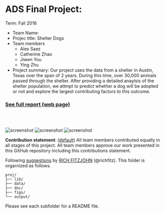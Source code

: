 # ADS Final Project: 

Term: Fall 2016

+ Team Name:
+ Projec title: Shelter Dogs 
+ Team members
	+ Alex Saez
	+ Catherine Zhao
	+ Jiwen You
	+ Ying Zhu
+ Project summary: Our project uses the data from a shelter in Austin, Texas over the span of 2 years. During this time, over 30,000 animals passed through the shelter. After providing a detailed anaylsis of the shelter population, we attmpt to predict whether a dog will be adopted or not and explore the largest contributing factors to this outcome. 

### [See full report (web page)](http://www.columbia.edu/~as3171/final_report_proj5.html)

<br/>
<br/>

![screenshot](https://raw.githubusercontent.com/TZstatsADS/Fall2016-proj5-proj5-grp10/master/figs/screenshot1.PNG)
![screenshot](https://raw.githubusercontent.com/TZstatsADS/Fall2016-proj5-proj5-grp10/master/figs/screenshot2.PNG)
![screenshot](https://raw.githubusercontent.com/TZstatsADS/Fall2016-proj5-proj5-grp10/master/figs/screenshot3.PNG)


	
	
**Contribution statement**: ([default](doc/a_note_on_contributions.md)) All team members contributed equally in all stages of this project. All team members approve our work presented in this GitHub repository including this contributions statement. 


Following [suggestions](http://nicercode.github.io/blog/2013-04-05-projects/) by [RICH FITZJOHN](http://nicercode.github.io/about/#Team) (@richfitz). This folder is orgarnized as follows.

```
proj/
├── lib/
├── data/
├── doc/
├── figs/
└── output/
```

Please see each subfolder for a README file.
